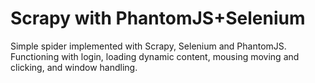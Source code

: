 # Scrapy with PhantomJS+Selenium
Simple spider implemented with Scrapy, Selenium and PhantomJS. 
Functioning with login, loading dynamic content, mousing moving and clicking, and window handling.